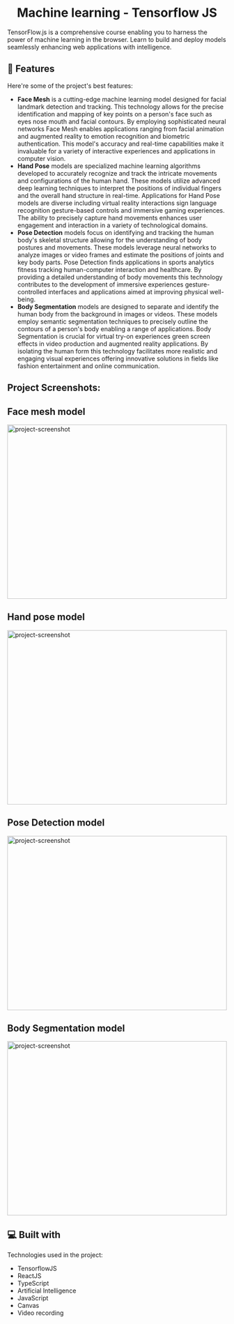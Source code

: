 <h1 align="center" id="title">Machine learning - Tensorflow JS</h1>

<p id="description">TensorFlow.js is a comprehensive course enabling you to harness the power of machine learning in the browser. Learn to build and deploy models seamlessly enhancing web applications with intelligence.</p>

  
  
<h2>🧐 Features</h2>

Here're some of the project's best features:

* <b>Face Mesh</b> is a cutting-edge machine learning model designed for facial landmark detection and tracking. This technology allows for the precise identification and mapping of key points on a person's face such as eyes nose mouth and facial contours. By employing sophisticated neural networks Face Mesh enables applications ranging from facial animation and augmented reality to emotion recognition and biometric authentication. This model's accuracy and real-time capabilities make it invaluable for a variety of interactive experiences and applications in computer vision.
* <b>Hand Pose</b> models are specialized machine learning algorithms developed to accurately recognize and track the intricate movements and configurations of the human hand. These models utilize advanced deep learning techniques to interpret the positions of individual fingers and the overall hand structure in real-time. Applications for Hand Pose models are diverse including virtual reality interactions sign language recognition gesture-based controls and immersive gaming experiences. The ability to precisely capture hand movements enhances user engagement and interaction in a variety of technological domains.
* <b>Pose Detection</b> models focus on identifying and tracking the human body's skeletal structure allowing for the understanding of body postures and movements. These models leverage neural networks to analyze images or video frames and estimate the positions of joints and key body parts. Pose Detection finds applications in sports analytics fitness tracking human-computer interaction and healthcare. By providing a detailed understanding of body movements this technology contributes to the development of immersive experiences gesture-controlled interfaces and applications aimed at improving physical well-being.
* <b>Body Segmentation</b> models are designed to separate and identify the human body from the background in images or videos. These models employ semantic segmentation techniques to precisely outline the contours of a person's body enabling a range of applications. Body Segmentation is crucial for virtual try-on experiences green screen effects in video production and augmented reality applications. By isolating the human form this technology facilitates more realistic and engaging visual experiences offering innovative solutions in fields like fashion entertainment and online communication.

<h2>Project Screenshots:</h2>

<h2>Face mesh model</h2>
<img src="https://img.youtube.com/vi/E7c9bNXZzKw/maxresdefault.jpg" alt="project-screenshot" width="100%" height="400/">

<h2>Hand pose model</h2>
<img src="https://img.youtube.com/vi/mcdmO-yCGjg/maxresdefault.jpg" alt="project-screenshot" width="100%" height="400/">

<h2>Pose Detection model</h2>
<img src="https://img.youtube.com/vi/xM-5lN-w3Rc/maxresdefault.jpg" alt="project-screenshot" width="100%" height="400/">

<h2>Body Segmentation model</h2>
<img src="https://img.youtube.com/vi/Uk4DQybMkKY/maxresdefault.jpg" alt="project-screenshot" width="100%" height="400/">

  
  
<h2>💻 Built with</h2>

Technologies used in the project:

*   TensorflowJS
*   ReactJS
*   TypeScript
*   Artificial Intelligence
*   JavaScript
*   Canvas
*   Video recording
